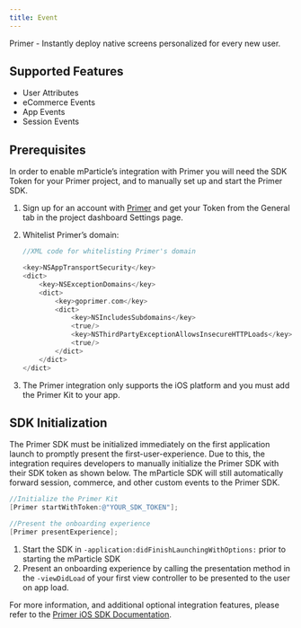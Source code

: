 ```yaml
---
title: Event
---
```


Primer - Instantly deploy native screens personalized for every new user.

## Supported Features

* User Attributes
* eCommerce Events
* App Events
* Session Events

## Prerequisites

In order to enable mParticle’s integration with Primer you will need the SDK Token for your Primer project, and to manually set up and start the Primer SDK.

1.  Sign up for an account with [Primer](https://goprimer.com/) and get your Token from the General tab in the project dashboard Settings page.

2.  Whitelist Primer’s domain:

    ~~~objectivec
    //XML code for whitelisting Primer's domain
    
    <key>NSAppTransportSecurity</key>
    <dict>
        <key>NSExceptionDomains</key>
        <dict>
            <key>goprimer.com</key>
            <dict>
                <key>NSIncludesSubdomains</key>
                <true/>
                <key>NSThirdPartyExceptionAllowsInsecureHTTPLoads</key>
                <true/>
            </dict>
        </dict>
    </dict>
    ~~~
    
3.  The Primer integration only supports the iOS platform and you must add the Primer Kit to your app.

## SDK Initialization

<aside class="notice">The Primer SDK must be initialized immediately on the first application launch to promptly present the first-user-experience. Due to this, the integration requires developers to manually initialize the Primer SDK with their SDK token as shown below. The mParticle SDK will still automatically forward session, commerce, and other custom events to the Primer SDK.</aside>


~~~objectivec
//Initialize the Primer Kit
[Primer startWithToken:@"YOUR_SDK_TOKEN"];

//Present the onboarding experience
[Primer presentExperience];
~~~


1. Start the SDK in `-application:didFinishLaunchingWithOptions:` prior to starting the mParticle SDK
2. Present an onboarding experience by calling the presentation method in the `-viewDidLoad` of your first view controller to be presented to the user on app load.

For more information, and additional optional integration features, please refer to the [Primer iOS SDK Documentation](https://github.com/goprimer/primer-ios-sdk).
